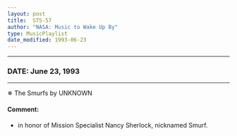 ```yaml
---
layout: post
title:  STS-57
author: "NASA: Music to Wake Up By"
type: MusicPlaylist
date_modified: 1993-06-23
---
```


----
### DATE: June 23, 1993
----
✵ The Smurfs by UNKNOWN

#### Comment:
* in honor of Mission Specialist Nancy Sherlock, nicknamed Smurf.
